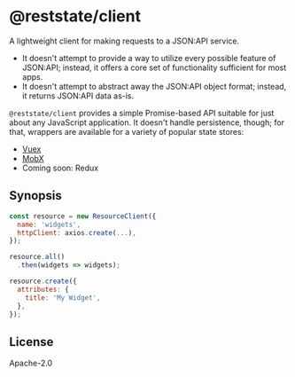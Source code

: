 # @reststate/client

A lightweight client for making requests to a JSON:API service.

- It doesn't attempt to provide a way to utilize every possible feature of JSON:API; instead, it offers a core set of functionality sufficient for most apps.
- It doesn't attempt to abstract away the JSON:API object format; instead, it returns JSON:API data as-is.

`@reststate/client` provides a simple Promise-based API suitable for just about any JavaScript application. It doesn't handle persistence, though; for that, wrappers are available for a variety of popular state stores:

- [Vuex](https://github.com/CodingItWrong/vuex-jsonapi)
- [MobX](https://github.com/CodingItWrong/mobx-jsonapi)
- Coming soon: Redux

## Synopsis

```javascript
const resource = new ResourceClient({
  name: 'widgets',
  httpClient: axios.create(...),
});

resource.all()
  .then(widgets => widgets);

resource.create({
  attributes: {
    title: 'My Widget',
  },
});
```

## License

Apache-2.0

